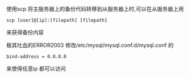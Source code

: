 使用scp 将主服务器上的备份代码转移到从服务器上时,可以在从服务器上用

```
scp [user]@[ip]:[filepath] [filepath]
```

来获得备份内容

极其吐血的ERROR2003 修改/etc/mysql/mysql.conf.d/mysql.conf 的

```
bind-address = 0.0.0.0
```

来使得任意ip 都可以访问